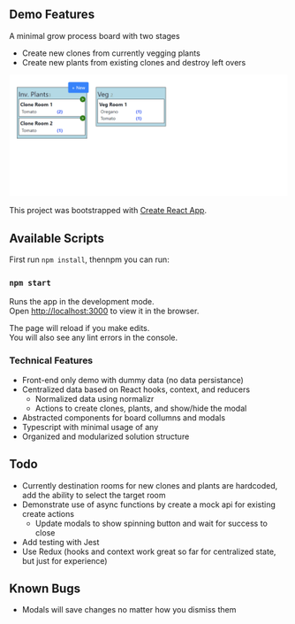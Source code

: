 
## Demo Features
A minimal grow process board with two stages
 - Create new clones from currently vegging plants
 - Create new plants from existing clones and destroy left overs 

![Demo](./demo.gif)

This project was bootstrapped with [Create React App](https://github.com/facebook/create-react-app).

## Available Scripts

First run `npm install`, thennpm you can run:

### `npm start`

Runs the app in the development mode.<br />
Open [http://localhost:3000](http://localhost:3000) to view it in the browser.

The page will reload if you make edits.<br />
You will also see any lint errors in the console.

### Technical Features
- Front-end only demo with dummy data (no data persistance) 
- Centralized data based on React hooks, context, and reducers
  - Normalized data using normalizr
  - Actions to create clones, plants, and show/hide the modal
- Abstracted components for board collumns and modals
- Typescript with minimal usage of any
- Organized and modularized solution structure

## Todo
- Currently destination rooms for new clones and plants are hardcoded, add the ability to select the target room
- Demonstrate use of async functions by create a mock api for existing create actions
  - Update modals to show spinning button and wait for success to close
- Add testing with Jest
- Use Redux (hooks and context work great so far for centralized state, but just for experience)

## Known Bugs
- Modals will save changes no matter how you dismiss them